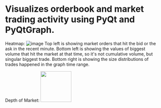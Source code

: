 # Visualizes orderbook and market trading activity using PyQt and PyQtGraph.
Heatmap:
![image](https://github.com/akenshaw/btcusdt-orderflow/assets/63060680/4dfc2ccf-cdae-4fe1-8731-0e059b1522a2)
Top left is showing market orders that hit the bid or the ask in the recent minute. Bottom left is showing the values of biggest volume that hit the market at that time, so it's not cumulative volume, but singular biggest trade. Bottom right is showing the size distributions of trades happened in the graph time range. 

Depth of Market:
<img src="[https://your-image-url.type](https://github.com/akenshaw/btcusdt-orderflow/assets/63060680/43b468b1-1f3e-4f74-8b72-22eeafc723c2)https://github.com/akenshaw/btcusdt-orderflow/assets/63060680/43b468b1-1f3e-4f74-8b72-22eeafc723c2" width="100" height="100">


